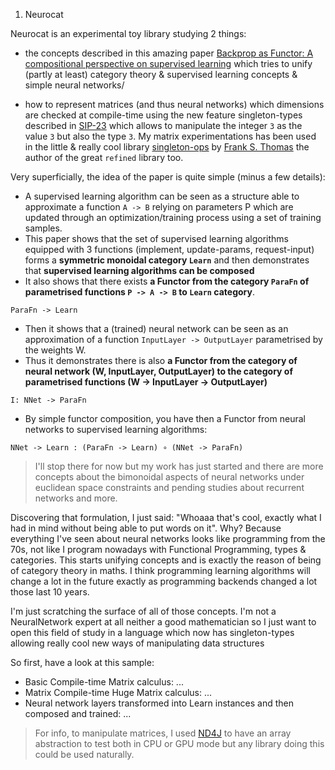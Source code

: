 1. Neurocat

Neurocat is an experimental toy library studying 2 things:
- the concepts described in this amazing paper [Backprop as Functor: A compositional
perspective on supervised learning](https://arxiv.org/pdf/1711.10455.pdf?utm_content=bufferf2efc&utm_medium=social&utm_source=twitter.com&utm_campaign=buffer) which tries to unify (partly at least) category theory & supervised learning concepts & simple neural networks/

- how to represent matrices (and thus neural networks) which dimensions are checked at compile-time using the new feature singleton-types described in [SIP-23](http://docs.scala-lang.org/sips/pending/42.type.html) which allows to manipulate the integer `3` as the value `3` but also the type `3`. My matrix experimentations has been used in the little & really cool library [singleton-ops](https://github.com/fthomas/singleton-ops) by [Frank S. Thomas](https://github.com/fthomas) the author of the great `refined` library too.


Very superficially, the idea of the paper is quite simple (minus a few details): 
- A supervised learning algorithm can be seen as a structure able to approximate a function `A -> B` relying on parameters P which are updated through an optimization/training process using a set of training samples.
- This paper shows that the set of supervised learning algorithms equipped with 3 functions (implement, update-params, request-input) forms a **symmetric monoidal category `Learn`** and then demonstrates that **supervised learning algorithms can be composed**
- It also shows that there exists **a Functor from the category `ParaFn` of parametrised functions `P -> A -> B` to `Learn` category**.

```ParaFn -> Learn```

- Then it shows that a (trained) neural network can be seen as an approximation of a function `InputLayer -> OutputLayer` parametrised by the weights W.
- Thus it demonstrates there is also **a Functor from the category of neural network (W, InputLayer, OutputLayer) to the category of parametrised functions (W -> InputLayer -> OutputLayer)**

```I: NNet -> ParaFn```

- By simple functor composition, you have then a Functor from neural networks to supervised learning algorithms:

```NNet -> Learn : (ParaFn -> Learn) ∘ (NNet -> ParaFn)```

> I'll stop there for now but my work has just started and there are more concepts about the bimonoidal aspects of neural networks under euclidean space constraints and pending studies about recurrent networks and more.


Discovering that formulation, I just said: "Whoaaa that's cool, exactly what I had in mind without being able to put words on it".
Why? Because everything I've seen about neural networks looks like programming from the 70s, not like I program nowadays with Functional Programming, types & categories.
This starts unifying concepts and is exactly the reason of being of category theory in maths. I think programming learning algorithms will change a lot in the future exactly as programming backends changed a lot those last 10 years.

I'm just scratching the surface of all of those concepts. I'm not a NeuralNetwork expert at all neither a good mathematician so I just want to open this field of study in a language which now has singleton-types allowing really cool new ways of manipulating data structures

So first, have a look at this sample:

- Basic Compile-time Matrix calculus: ...
- Matrix Compile-time Huge Matrix calculus: ...
- Neural network layers transformed into Learn instances and then composed and trained: ...

> For info, to manipulate matrices, I used [ND4J](http://nd4j.org/) to have an array abstraction to test both in CPU or GPU mode but any library doing this could be used naturally.

